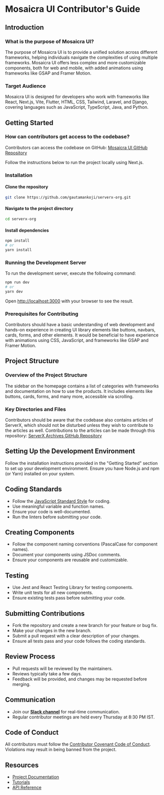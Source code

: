 # Mosaicra UI Contributor's Guide

## Introduction

### What is the purpose of Mosaicra UI?

The purpose of Mosaicra UI is to provide a unified solution across different frameworks, helping individuals navigate the complexities of using multiple frameworks. Mosaicra UI offers less complex and more customizable components, both for web and mobile, with added animations using frameworks like GSAP and Framer Motion.

### Target Audience

Mosaicra UI is designed for developers who work with frameworks like React, Next.js, Vite, Flutter, HTML, CSS, Tailwind, Laravel, and Django, covering languages such as JavaScript, TypeScript, Java, and Python.

## Getting Started

### How can contributors get access to the codebase?

Contributors can access the codebase on GitHub:
[Mosaicra UI GitHub Repository](https://github.com/mosaicra-ui/mosaicra-ui)

Follow the instructions below to run the project locally using Next.js.

### Installation

#### Clone the repository

```bash
git clone https://github.com/gautamankoji/serverx-org.git
```

#### Navigate to the project directory

```bash
cd serverx-org
```

#### Install dependencies

```bash
npm install
# or
yarn install
```

### Running the Development Server

To run the development server, execute the following command:

```bash
npm run dev
# or
yarn dev
```

Open [http://localhost:3000](http://localhost:3000) with your browser to see the result.

### Prerequisites for Contributing

Contributors should have a basic understanding of web development and hands-on experience in creating UI library elements like buttons, navbars, cards, forms, and other elements. It would be beneficial to have experience with animations using CSS, JavaScript, and frameworks like GSAP and Framer Motion.

## Project Structure

### Overview of the Project Structure

The sidebar on the homepage contains a list of categories with frameworks and documentation on how to use the products. It includes elements like buttons, cards, forms, and many more, accessible via scrolling.

### Key Directories and Files

Contributors should be aware that the codebase also contains articles of ServerX, which should not be disturbed unless they wish to contribute to the articles as well. Contributions to the articles can be made through this repository:
[ServerX Archives GitHub Repository](https://github.com/serverx-org/SERVER-X-ARCHIVES)

## Setting Up the Development Environment

Follow the installation instructions provided in the "Getting Started" section to set up your development environment. Ensure you have Node.js and npm (or Yarn) installed on your system.

## Coding Standards

- Follow the [JavaScript Standard Style](https://standardjs.com/) for coding.
- Use meaningful variable and function names.
- Ensure your code is well-documented.
- Run the linters before submitting your code.

## Creating Components

- Follow the component naming conventions (PascalCase for component names).
- Document your components using JSDoc comments.
- Ensure your components are reusable and customizable.

## Testing

- Use Jest and React Testing Library for testing components.
- Write unit tests for all new components.
- Ensure existing tests pass before submitting your code.

## Submitting Contributions

- Fork the repository and create a new branch for your feature or bug fix.
- Make your changes in the new branch.
- Submit a pull request with a clear description of your changes.
- Ensure all tests pass and your code follows the coding standards.

## Review Process

- Pull requests will be reviewed by the maintainers.
- Reviews typically take a few days.
- Feedback will be provided, and changes may be requested before merging.

## Communication

- Join our [**Slack channel**](https://github.com/mosaicra-ui/contributors) for real-time communication.
- Regular contributor meetings are held every Thursday at 8:30 PM IST.

## Code of Conduct

All contributors must follow the [Contributor Covenant Code of Conduct](https://www.contributor-covenant.org/version/2/0/code_of_conduct/). Violations may result in being banned from the project.

## Resources

- [Project Documentation](https://mosaicra-ui/docs)
- [Tutorials](https://mosaicra-ui/tutorials)
- [API Reference](https://mosaicra-ui/api)
